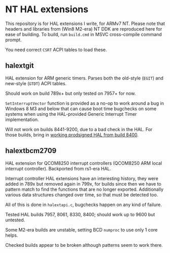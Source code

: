 # NT HAL extensions
This repository is for HAL extensions I write, for ARMv7 NT. Please note that headers and libraries from (Win8 M2-era) NT DDK are reproduced here for ease of building. To build, run `build.cmd` in MSVC cross-compile command prompt.

You need correct `CSRT` ACPI tables to load these.

## halextgit
HAL extension for ARM generic timers. Parses both the old-style (`EGIT`) and new-style (`GTDT`) ACPI tables.

Should work on build 789x+ but only tested on 7957+ for now.

`SetInterruptVector` function is provided as a no-op to work around a bug in Windows 8 M3 and below that can cause boot time bugchecks on some systems when using the HAL-provided Generic Interrupt Timer implementation.

Will not work on builds 8441-9200, due to a bad check in the HAL. For those builds, bring in [working prodsigned HAL from build 8400](https://msdl.microsoft.com/download/symbols/hal.dll/4fb707aa3a000/hal.dll).

## halextbcm2709
HAL extension for QCOM8250 interrupt controllers (QCOM8250 ARM local interrupt controller). Backported from rs1-era HAL.

Interrupt controller HAL extensions have an interesting history, they were added in 789x but removed again in 799x, for builds since then we have to pattern match to find the functions that are no longer exported. Additionally various data structures changed over time, so that must be detected too.

All of this is done in `halextapi.c`, bugchecks happen on any kind of failure.

Tested HAL builds 7957, 8061, 8330, 8400; should work up to 9600 but untested.

Some M2-era builds are unstable, setting BCD `numproc` to use only 1 core helps.

Checked builds appear to be broken although patterns seem to work there.
